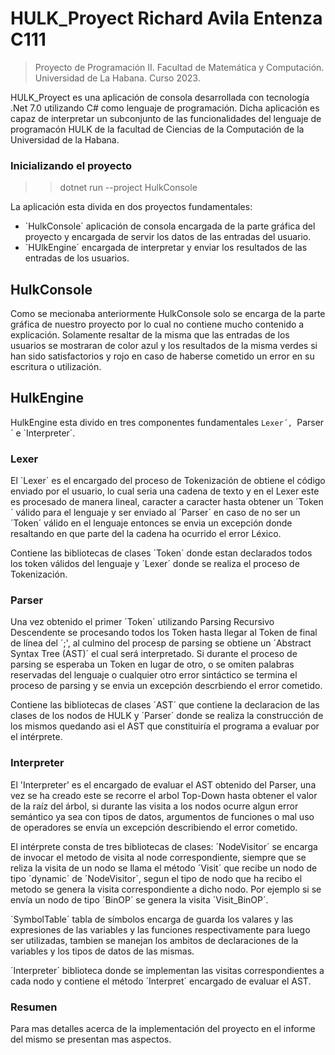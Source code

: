 # HULK_Proyect     Richard Avila Entenza C111
> Proyecto de Programación II. Facultad de Matemática y Computación. Universidad de La Habana. Curso 2023.

HULK_Proyect es una aplicación de consola desarrollada con tecnología .Net 7.0 utilizando C# como lenguaje de programación. Dicha aplicación es capaz de interpretar un subconjunto de las funcionalidades del lenguaje de programacón HULK de la facultad de Ciencias de la Computación de la Universidad de la Habana.

### Inicializando el proyecto
>>    dotnet run --project HulkConsole
 

La aplicación esta divida en dos proyectos fundamentales:
- `HulkConsole´ aplicación de consola encargada de la parte gráfica del proyecto y encargada de servir los datos de las entradas del usuario.
- `HUlkEngine´ encargada de interpretar y enviar los resultados de las entradas de los usuarios.

## HulkConsole
Como se mecionaba anteriormente HulkConsole solo se encarga de la parte gráfica de nuestro proyecto por lo cual no contiene mucho contenido a explicación. Solamente resaltar de la misma que las entradas de los usuarios se mostraran de color azul y los resultados de la misma verdes si han sido satisfactorios y rojo en caso de haberse cometido un error en su escritura o utilización.

## HulkEngine
HulkEngine esta divido en tres componentes fundamentales `Lexer´, `Parser´ e `Interpreter´.

### Lexer
El `Lexer´ es el encargado del proceso de Tokenización de obtiene el código enviado por el usuario, lo cual seria una cadena de texto y en el Lexer este es procesado de manera lineal, caracter a caracter hasta obtener un ´Token´ válido para el lenguaje y ser enviado al ´Parser´ en caso de no ser un ´Token´ válido en el lenguaje entonces se envia un excepción donde resaltando en que parte del la cadena ha ocurrido el error Léxico.

Contiene las bibliotecas de clases ´Token´ donde estan declarados todos los token válidos del lenguaje y ´Lexer´ donde se realiza el proceso de Tokenización.

### Parser
Una vez obtenido el primer ´Token´ utilizando Parsing Recursivo Descendente se procesando todos los Token hasta llegar al Token de final de línea del ´;', al culmino del procesp de parsing se obtiene un ´Abstract Syntax Tree (AST)´ el cual será interpretado. Si durante el proceso de parsing se esperaba un Token en lugar de otro, o se omiten palabras reservadas del lenguaje o cualquier otro error sintáctico se termina el proceso de parsing y se envia un excepción descrbiendo el error cometido.

Contiene las bibliotecas de clases ´AST´ que contiene la declaracion de las clases de los nodos de HULK y ´Parser´ donde se realiza la construcción de los mismos quedando asi el AST que constituiría el programa a evaluar por el intérprete.

### Interpreter
El 'Interpreter' es el encargado de evaluar el AST obtenido del Parser, una vez se ha creado este se recorre el arbol Top-Down hasta obtener el valor de la raíz del árbol, si durante las visita a los nodos ocurre algun error semántico ya sea con tipos de datos, argumentos de funciones o mal uso de operadores se envía un excepción describiendo el error cometido.

El intérprete consta de tres bibliotecas de clases:
´NodeVisitor´ se encarga de invocar el metodo de visita al node correspondiente, siempre que se reliza la visita de un nodo se llama el método ´Visit´ que recibe un nodo de tipo ´dynamic´ de ´NodeVisitor´, segun el tipo de nodo que ha recibo el metodo se genera la visita correspondiente a dicho nodo. Por ejemplo si se envía un nodo de tipo ´BinOP´ se genera la visita ´Visit_BinOP´.

´SymbolTable´ tabla de símbolos encarga de guarda los valares y las expresiones de las variables y las funciones respectivamente para luego ser utilizadas, tambien se manejan los ambitos de declaraciones de la variables y los tipos de datos de las mismas.

´Interpreter´ biblioteca donde se implementan las visitas correspondientes a cada nodo y contiene el método ´Interpret´ encargado de evaluar el AST.

### Resumen
Para mas detalles acerca de la implementación del proyecto en el informe del mismo se presentan mas aspectos.
